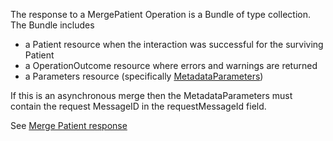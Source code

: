 The response to a MergePatient Operation is a Bundle of type collection.  The Bundle includes 
* a Patient resource when the interaction was successful for the surviving Patient
* a OperationOutcome resource where errors and warnings are returned
* a Parameters resource (specifically [MetadataParameters](StructureDefinition-bc-metadata-parameters.html))

If this is an asynchronous merge then the MetadataParameters must contain the request MessageID in the requestMessageId field.

See [Merge Patient response](StructureDefinition-bc-merge-response-bundle.html)
